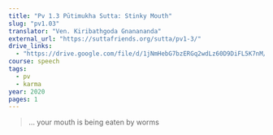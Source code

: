 ```yaml
---
title: "Pv 1.3 Pūtimukha Sutta: Stinky Mouth"
slug: "pv1.03"
translator: "Ven. Kiribathgoda Gnanananda"
external_url: "https://suttafriends.org/sutta/pv1-3/"
drive_links:
  - "https://drive.google.com/file/d/1jNmHebG7bzERGq2wdLz60D9DiFL5K7nM/view?usp=drivesdk"
course: speech
tags:
  - pv
  - karma
year: 2020
pages: 1
---
```


> … your mouth is being eaten by worms
